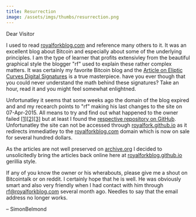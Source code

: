 ```yaml
---
title: Resurrection
image: /assets/imgs/thumbs/resurrection.png
---
```


Dear Visitor

I used to read [royalforkblog.com](http://www.royalforkblog.com) and reference many others to it. It was an excellent blog about Bitcoin and especially about some of the underlying principles. I am the type of learner that profits extensivley from the beautiful graphical style the blogger "rf" used to explain these rather complex matters. It was certainly my favorite Bitcoin blog and the [Article on Eliptic Curves Digital Signatures](http://royalforkblog.github.io/2014/09/04/ecc/) is a true masterpiece. have you ever though that you could never understand the math behind these signatures? Take an hour, read it and you might feel somewhat enlightned.

Unfortunatley it seems that some weeks ago the domain of the blog expired and and my recearch points to "rf" making his last changes to the site on 07-Apr-2015. All means to try and find out what happened to the owner failed [[1]](https://www.reddit.com/r/Bitcoin/comments/3lg786/where_did_httproyalforkblogcom_go_best_bitcoin/)[[2]](https://bitcointalk.org/index.php?topic=1212432.msg12721787)[[3]](https://bitcointalk.org/index.php?topic=1148538.msg12722136#msg12722136) but at least I found the [respective repository on GitHub](https://github.com/royalfork/royalfork.github.io). Unfortunatley the site can not be accessed through [royalfork.github.io](http://royalfork.github.io) as it redirects immediatley to the [royalforkblog.com](http://www.royalforkblog.com) domain which is now on sale for several hundred dollars.

As the articles are not well preserved on [archive.org](https://web.archive.org/web/20150214051116/http://www.royalforkblog.com/) I decided to unsolicitedly bring the articles back online here at [royalforkblog.github.io](http://royalforkblog.github.io) gerillia style.

If any of you know the owner or his wherabouts, please give me a shout on Bitcointalk or on reddit. I certainly hope that he is well. He was obviously smart and also very friendly when I had contact with him through [rf@royalforkblog.com](mailto:rf@royalforkblog.com) several month ago. Needles to say that the email address no longer works.

– SimonBelmond
